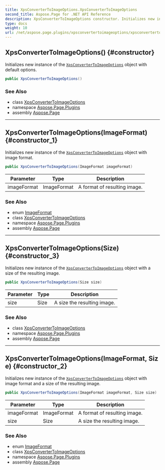 ```yaml
---
title: XpsConverterToImageOptions.XpsConverterToImageOptions
second_title: Aspose.Page for .NET API Reference
description: XpsConverterToImageOptions constructor. Initializes new instance of the XpsConverterToImageOptions object with default options
type: docs
weight: 10
url: /net/aspose.page.plugins/xpsconvertertoimageoptions/xpsconvertertoimageoptions/
---
```

## XpsConverterToImageOptions() {#constructor}

Initializes new instance of the [`XpsConverterToImageOptions`](../) object with default options.

```csharp
public XpsConverterToImageOptions()
```

### See Also

* class [XpsConverterToImageOptions](../)
* namespace [Aspose.Page.Plugins](../../xpsconvertertoimageoptions/)
* assembly [Aspose.Page](../../../)

---

## XpsConverterToImageOptions(ImageFormat) {#constructor_1}

Initializes new instance of the [`XpsConverterToImageOptions`](../) object with image format.

```csharp
public XpsConverterToImageOptions(ImageFormat imageFormat)
```

| Parameter | Type | Description |
| --- | --- | --- |
| imageFormat | ImageFormat | A format of resulting image. |

### See Also

* enum [ImageFormat](../../../aspose.page.drawing.imaging/imageformat/)
* class [XpsConverterToImageOptions](../)
* namespace [Aspose.Page.Plugins](../../xpsconvertertoimageoptions/)
* assembly [Aspose.Page](../../../)

---

## XpsConverterToImageOptions(Size) {#constructor_3}

Initializes new instance of the [`XpsConverterToImageOptions`](../) object with a size of the resulting image.

```csharp
public XpsConverterToImageOptions(Size size)
```

| Parameter | Type | Description |
| --- | --- | --- |
| size | Size | A size the resulting image. |

### See Also

* class [XpsConverterToImageOptions](../)
* namespace [Aspose.Page.Plugins](../../xpsconvertertoimageoptions/)
* assembly [Aspose.Page](../../../)

---

## XpsConverterToImageOptions(ImageFormat, Size) {#constructor_2}

Initializes new instance of the [`XpsConverterToImageOptions`](../) object with image format and a size of the resulting image.

```csharp
public XpsConverterToImageOptions(ImageFormat imageFormat, Size size)
```

| Parameter | Type | Description |
| --- | --- | --- |
| imageFormat | ImageFormat | A format of resulting image. |
| size | Size | A size the resulting image. |

### See Also

* enum [ImageFormat](../../../aspose.page.drawing.imaging/imageformat/)
* class [XpsConverterToImageOptions](../)
* namespace [Aspose.Page.Plugins](../../xpsconvertertoimageoptions/)
* assembly [Aspose.Page](../../../)


